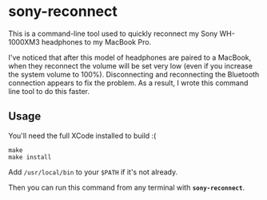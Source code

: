 # sony-reconnect

This is a command-line tool used to quickly reconnect my Sony WH-1000XM3 headphones to my MacBook Pro.

I've noticed that after this model of headphones are paired to a MacBook, when they reconnect the volume will be set very low (even if you increase the system volume to 100%). Disconnecting and reconnecting the Bluetooth connection appears to fix the problem. As a result, I wrote this command line tool to do this faster.

## Usage

You'll need the full XCode installed to build :(

```
make
make install
```

Add `/usr/local/bin` to your `$PATH` if it's not already.

Then you can run this command from any terminal with **`sony-reconnect`**.
